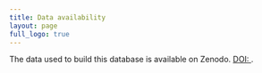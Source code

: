 ```yaml
---
title: Data availability
layout: page
full_logo: true
---
```



The data used to build this database is available on Zenodo. [DOI: ]().









